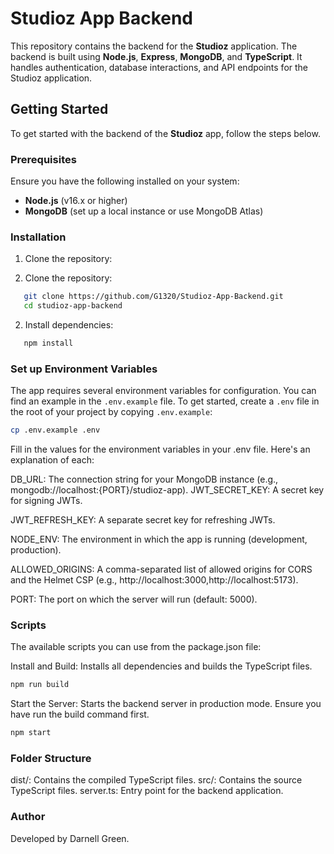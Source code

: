 # Studioz App Backend

This repository contains the backend for the **Studioz** application. The backend is built using **Node.js**, **Express**, **MongoDB**, and **TypeScript**. It handles authentication, database interactions, and API endpoints for the Studioz application.

## Getting Started

To get started with the backend of the **Studioz** app, follow the steps below.

### Prerequisites

Ensure you have the following installed on your system:

- **Node.js** (v16.x or higher)
- **MongoDB** (set up a local instance or use MongoDB Atlas)

### Installation

1. Clone the repository:

1. Clone the repository:

```bash
   git clone https://github.com/G1320/Studioz-App-Backend.git
   cd studioz-app-backend
```

2. Install dependencies:

```bash
   npm install
```

### Set up Environment Variables

The app requires several environment variables for configuration. You can find an example in the `.env.example` file. To get started, create a `.env` file in the root of your project by copying `.env.example`:

```bash
cp .env.example .env
```

Fill in the values for the environment variables in your .env file. Here's an explanation of each:

DB_URL: The connection string for your MongoDB instance (e.g., mongodb://localhost:{PORT}/studioz-app).
JWT_SECRET_KEY: A secret key for signing JWTs.

JWT_REFRESH_KEY: A separate secret key for refreshing JWTs.

NODE_ENV: The environment in which the app is running (development, production).

ALLOWED_ORIGINS: A comma-separated list of allowed origins for CORS and the Helmet CSP (e.g., http://localhost:3000,http://localhost:5173).

PORT: The port on which the server will run (default: 5000).

### Scripts

The available scripts you can use from the package.json file:

Install and Build: Installs all dependencies and builds the TypeScript files.

```bash
npm run build
```

Start the Server: Starts the backend server in production mode. Ensure you have run the build command first.

```bash
npm start
```

### Folder Structure

dist/: Contains the compiled TypeScript files.
src/: Contains the source TypeScript files.
server.ts: Entry point for the backend application.

### Author

Developed by Darnell Green.
